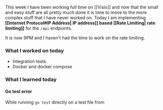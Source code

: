 This week I have been working full time on [[Visio]] and now that the small and easy stuff are all pretty much done it is time to move to the more complex stuff that I have never worked on.
Today I am implementing **[[Internet Protocol#IP Address| IP address]] based [[Rate Limiting| rate limiting]]** for the `/api` endpoints.


It is now 9PM and I haven't had the time to work on the rate limiting.

### What I worked on today
- Integration tests
- Docker and docker compose

### What I learned today
#### Go test error
While running `go test` directly on a test file from 